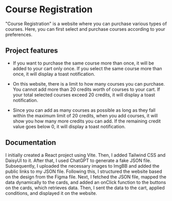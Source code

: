 
# Course Registration

"Course Registration" is a website where you can purchase various types of courses. Here, you can first select and purchase courses according to your preferences.




## Project features

- If you want to purchase the same course more than once, it will be added to your cart only once. If you select the same course more than once, it will display a toast notification.

- On this website, there is a limit to how many courses you can purchase. You cannot add more than 20 credits worth of courses to your cart. If your total selected courses exceed 20 credits, it will display a toast notification.

- Since you can add as many courses as possible as long as they fall within the maximum limit of 20 credits, when you add courses, it will show you how many more credits you can add. If the remaining credit value goes below 0, it will display a toast notification.






## Documentation
I initially created a React project using Vite. Then, I added Tailwind CSS and DaisyUI to it. After that, I used ChatGPT to generate a fake JSON file. Subsequently, I uploaded the necessary images to ImgBB and added the public links to my JSON file. Following this, I structured the website based on the design from the Figma file. Next, I fetched the JSON file, mapped the data dynamically to the cards, and added an onClick function to the buttons on the cards, which retrieves data. Then, I sent the data to the cart, applied conditions, and displayed it on the website.


